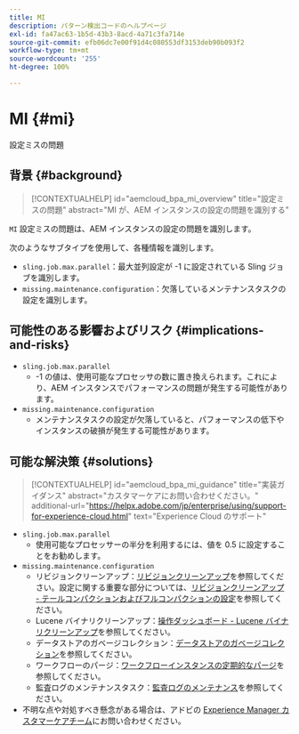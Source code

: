 ```yaml
---
title: MI
description: パターン検出コードのヘルプページ
exl-id: fa47ac63-1b5d-43b3-8acd-4a71c3fa714e
source-git-commit: efb06dc7e00f91d4c080553df3153deb90b093f2
workflow-type: tm+mt
source-wordcount: '255'
ht-degree: 100%

---
```


# MI {#mi}

設定ミスの問題

## 背景 {#background}

>[!CONTEXTUALHELP]
>id="aemcloud_bpa_mi_overview"
>title="設定ミスの問題"
>abstract="MI が、AEM インスタンスの設定の問題を識別する"

`MI` 設定ミスの問題は、AEM インスタンスの設定の問題を識別します。

次のようなサブタイプを使用して、各種情報を識別します。

* `sling.job.max.parallel`：最大並列設定が -1 に設定されている Sling ジョブを識別します。
* `missing.maintenance.configuration`：欠落しているメンテナンスタスクの設定を識別します。

## 可能性のある影響およびリスク {#implications-and-risks}

* `sling.job.max.parallel`
   * -1 の値は、使用可能なプロセッサの数に置き換えられます。これにより、AEM インスタンスでパフォーマンスの問題が発生する可能性があります。
* `missing.maintenance.configuration`
   * メンテナンスタスクの設定が欠落していると、パフォーマンスの低下やインスタンスの破損が発生する可能性があります。

## 可能な解決策 {#solutions}

>[!CONTEXTUALHELP]
>id="aemcloud_bpa_mi_guidance"
>title="実装ガイダンス"
>abstract="カスタマーケアにお問い合わせください。"
>additional-url="https://helpx.adobe.com/jp/enterprise/using/support-for-experience-cloud.html" text="Experience Cloud のサポート"

* `sling.job.max.parallel`
   * 使用可能なプロセッサーの半分を利用するには、値を 0.5 に設定することをお勧めします。
* `missing.maintenance.configuration`
   * リビジョンクリーンアップ：[リビジョンクリーンアップ](https://experienceleague.adobe.com/docs/experience-manager-65/deploying/deploying/revision-cleanup.html?lang=ja)を参照してください。設定に関する重要な部分については、[リビジョンクリーンアップ - テールコンパクションおよびフルコンパクションの設定](https://experienceleague.adobe.com/docs/experience-manager-65/deploying/deploying/revision-cleanup.html?lang=ja#how-to-configure-full-and-tail-compaction)を参照してください。
   * Lucene バイナリクリーンアップ：[操作ダッシュボード - Lucene バイナリクリーンアップ](https://experienceleague.adobe.com/docs/experience-manager-65/administering/operations/operations-dashboard.html?lang=ja#lucene-binaries-cleanup)を参照してください。
   * データストアのガベージコレクション：[データストアのガベージコレクション](https://experienceleague.adobe.com/docs/experience-manager-65/administering/operations/data-store-garbage-collection.html?lang=ja)を参照してください。
   * ワークフローのパージ：[ワークフローインスタンスの定期的なパージ](https://experienceleague.adobe.com/docs/experience-manager-65/administering/operations/workflows-administering.html?lang=ja#regular-purging-of-workflow-instances)を参照してください。
   * 監査ログのメンテナンスタスク：[監査ログのメンテナンス](https://experienceleague.adobe.com/docs/experience-manager-65/administering/operations/operations-audit-log.html?lang=ja)を参照してください。
* 不明な点や対処すべき懸念がある場合は、アドビの [Experience Manager カスタマーケアチーム](https://helpx.adobe.com/jp/enterprise/using/support-for-experience-cloud.html)にお問い合わせください。
